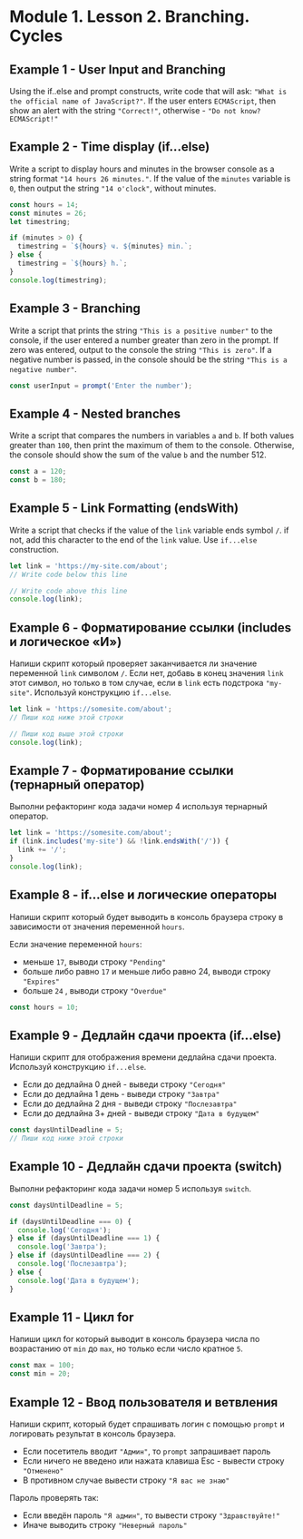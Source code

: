 # Module 1. Lesson 2. Branching. Cycles

## Example 1 - User Input and Branching

Using the if..else and prompt constructs, write code that will ask:
`"What is the official name of JavaScript?"`. If the user enters
`ECMAScript`, then show an alert with the string `"Correct!"`, otherwise -
`"Do not know? ECMAScript!"`

## Example 2 - Time display (if...else)

Write a script to display hours and minutes in the browser console as a string
format `"14 hours 26 minutes."`. If the value of the `minutes` variable is `0`, then
output the string `"14 o'clock"`, without minutes.

```js
const hours = 14;
const minutes = 26;
let timestring;

if (minutes > 0) {
  timestring = `${hours} ч. ${minutes} min.`;
} else {
  timestring = `${hours} h.`;
}
console.log(timestring);
```

## Example 3 - Branching

Write a script that prints the string `"This is a positive number"` to the console,
if the user entered a number greater than zero in the prompt. If zero was entered, output
to the console the string `"This is zero"`. If a negative number is passed, in the console
should be the string `"This is a negative number"`.

```js
const userInput = prompt('Enter the number');
```

## Example 4 - Nested branches

Write a script that compares the numbers in variables `a` and `b`. If both
values greater than `100`, then print the maximum of them to the console. Otherwise,
the console should show the sum of the value `b` and the number 512.

```js
const a = 120;
const b = 180;
```

## Example 5 - Link Formatting (endsWith)

Write a script that checks if the value of the `link` variable ends
symbol `/`. if not, add this character to the end of the `link` value. Use
`if...else` construction.

```js
let link = 'https://my-site.com/about';
// Write code below this line

// Write code above this line
console.log(link);
```

## Example 6 - Форматирование ссылки (includes и логическое «И»)

Напиши скрипт который проверяет заканчивается ли значение переменной `link`
символом `/`. Если нет, добавь в конец значения `link` этот символ, но только в
том случае, если в `link` есть подстрока `"my-site"`. Используй конструкцию
`if...else`.

```js
let link = 'https://somesite.com/about';
// Пиши код ниже этой строки

// Пиши код выше этой строки
console.log(link);
```

## Example 7 - Форматирование ссылки (тернарный оператор)

Выполни рефакторинг кода задачи номер 4 используя тернарный оператор.

```js
let link = 'https://somesite.com/about';
if (link.includes('my-site') && !link.endsWith('/')) {
  link += '/';
}
console.log(link);
```

## Example 8 - if...else и логические операторы

Напиши скрипт который будет выводить в консоль браузера строку в зависимости от
значения переменной `hours`.

Если значение переменной `hours`:

- меньше `17`, выводи строку `"Pending"`
- больше либо равно `17` и меньше либо равно 24, выводи строку `"Expires"`
- больше `24` , выводи строку `"Overdue"`

```js
const hours = 10;
```

## Example 9 - Дедлайн сдачи проекта (if...else)

Напиши скрипт для отображения времени дедлайна сдачи проекта. Используй
конструкцию `if...else`.

- Eсли до дедлайна 0 дней - выведи строку `"Сегодня"`
- Eсли до дедлайна 1 день - выведи строку `"Завтра"`
- Eсли до дедлайна 2 дня - выведи строку `"Послезавтра"`
- Eсли до дедлайна 3+ дней - выведи строку `"Дата в будущем"`

```js
const daysUntilDeadline = 5;
// Пиши код ниже этой строки
```

## Example 10 - Дедлайн сдачи проекта (switch)

Выполни рефакторинг кода задачи номер 5 используя `switch`.

```js
const daysUntilDeadline = 5;

if (daysUntilDeadline === 0) {
  console.log('Сегодня');
} else if (daysUntilDeadline === 1) {
  console.log('Завтра');
} else if (daysUntilDeadline === 2) {
  console.log('Послезавтра');
} else {
  console.log('Дата в будущем');
}
```

## Example 11 - Цикл for

Напиши цикл for который выводит в консоль браузера числа по возрастанию от `min`
до `max`, но только если число кратное `5`.

```js
const max = 100;
const min = 20;
```

## Example 12 - Ввод пользователя и ветвления

Напиши скрипт, который будет спрашивать логин с помощью `prompt` и логировать
результат в консоль браузера.

- Если посетитель вводит `"Админ"`, то `prompt` запрашивает пароль
- Если ничего не введено или нажата клавиша Esc - вывести строку `"Отменено"`
- В противном случае вывести строку `"Я вас не знаю"`

Пароль проверять так:

- Если введён пароль `"Я админ"`, то вывести строку `"Здравствуйте!"`
- Иначе выводить строку `"Неверный пароль"`
